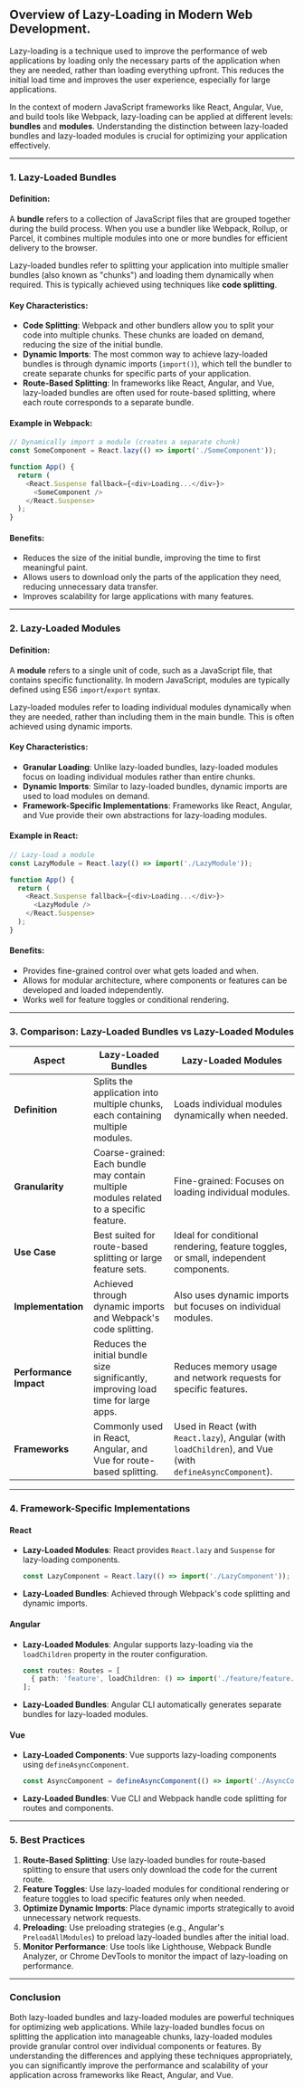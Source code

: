 ## Overview of Lazy-Loading in Modern Web Development.

Lazy-loading is a technique used to improve the performance of web applications by loading only the necessary parts of the application when they are needed, rather than loading everything upfront. This reduces the initial load time and improves the user experience, especially for large applications.

In the context of modern JavaScript frameworks like React, Angular, Vue, and build tools like Webpack, lazy-loading can be applied at different levels: **bundles** and **modules**. Understanding the distinction between lazy-loaded bundles and lazy-loaded modules is crucial for optimizing your application effectively.

---

### 1. **Lazy-Loaded Bundles**

#### Definition:
A **bundle** refers to a collection of JavaScript files that are grouped together during the build process. When you use a bundler like Webpack, Rollup, or Parcel, it combines multiple modules into one or more bundles for efficient delivery to the browser.

Lazy-loaded bundles refer to splitting your application into multiple smaller bundles (also known as "chunks") and loading them dynamically when required. This is typically achieved using techniques like **code splitting**.

#### Key Characteristics:
- **Code Splitting**: Webpack and other bundlers allow you to split your code into multiple chunks. These chunks are loaded on demand, reducing the size of the initial bundle.
- **Dynamic Imports**: The most common way to achieve lazy-loaded bundles is through dynamic imports (`import()`), which tell the bundler to create separate chunks for specific parts of your application.
- **Route-Based Splitting**: In frameworks like React, Angular, and Vue, lazy-loaded bundles are often used for route-based splitting, where each route corresponds to a separate bundle.

#### Example in Webpack:
```javascript
// Dynamically import a module (creates a separate chunk)
const SomeComponent = React.lazy(() => import('./SomeComponent'));

function App() {
  return (
    <React.Suspense fallback={<div>Loading...</div>}>
      <SomeComponent />
    </React.Suspense>
  );
}
```

#### Benefits:
- Reduces the size of the initial bundle, improving the time to first meaningful paint.
- Allows users to download only the parts of the application they need, reducing unnecessary data transfer.
- Improves scalability for large applications with many features.

---

### 2. **Lazy-Loaded Modules**

#### Definition:
A **module** refers to a single unit of code, such as a JavaScript file, that contains specific functionality. In modern JavaScript, modules are typically defined using ES6 `import`/`export` syntax.

Lazy-loaded modules refer to loading individual modules dynamically when they are needed, rather than including them in the main bundle. This is often achieved using dynamic imports.

#### Key Characteristics:
- **Granular Loading**: Unlike lazy-loaded bundles, lazy-loaded modules focus on loading individual modules rather than entire chunks.
- **Dynamic Imports**: Similar to lazy-loaded bundles, dynamic imports are used to load modules on demand.
- **Framework-Specific Implementations**: Frameworks like React, Angular, and Vue provide their own abstractions for lazy-loading modules.

#### Example in React:
```javascript
// Lazy-load a module
const LazyModule = React.lazy(() => import('./LazyModule'));

function App() {
  return (
    <React.Suspense fallback={<div>Loading...</div>}>
      <LazyModule />
    </React.Suspense>
  );
}
```

#### Benefits:
- Provides fine-grained control over what gets loaded and when.
- Allows for modular architecture, where components or features can be developed and loaded independently.
- Works well for feature toggles or conditional rendering.

---

### 3. **Comparison: Lazy-Loaded Bundles vs Lazy-Loaded Modules**

| **Aspect**                  | **Lazy-Loaded Bundles**                                                                 | **Lazy-Loaded Modules**                                                                 |
|-----------------------------|----------------------------------------------------------------------------------------|----------------------------------------------------------------------------------------|
| **Definition**              | Splits the application into multiple chunks, each containing multiple modules.         | Loads individual modules dynamically when needed.                                      |
| **Granularity**             | Coarse-grained: Each bundle may contain multiple modules related to a specific feature.| Fine-grained: Focuses on loading individual modules.                                   |
| **Use Case**                | Best suited for route-based splitting or large feature sets.                           | Ideal for conditional rendering, feature toggles, or small, independent components.    |
| **Implementation**          | Achieved through dynamic imports and Webpack's code splitting.                         | Also uses dynamic imports but focuses on individual modules.                           |
| **Performance Impact**      | Reduces the initial bundle size significantly, improving load time for large apps.     | Reduces memory usage and network requests for specific features.                       |
| **Frameworks**              | Commonly used in React, Angular, and Vue for route-based splitting.                    | Used in React (with `React.lazy`), Angular (with `loadChildren`), and Vue (with `defineAsyncComponent`). |

---

### 4. **Framework-Specific Implementations**

#### **React**
- **Lazy-Loaded Modules**: React provides `React.lazy` and `Suspense` for lazy-loading components.
  ```javascript
  const LazyComponent = React.lazy(() => import('./LazyComponent'));
  ```
- **Lazy-Loaded Bundles**: Achieved through Webpack's code splitting and dynamic imports.

#### **Angular**
- **Lazy-Loaded Modules**: Angular supports lazy-loading via the `loadChildren` property in the router configuration.
  ```typescript
  const routes: Routes = [
    { path: 'feature', loadChildren: () => import('./feature/feature.module').then(m => m.FeatureModule) }
  ];
  ```
- **Lazy-Loaded Bundles**: Angular CLI automatically generates separate bundles for lazy-loaded modules.

#### **Vue**
- **Lazy-Loaded Components**: Vue supports lazy-loading components using `defineAsyncComponent`.
  ```javascript
  const AsyncComponent = defineAsyncComponent(() => import('./AsyncComponent.vue'));
  ```
- **Lazy-Loaded Bundles**: Vue CLI and Webpack handle code splitting for routes and components.

---

### 5. **Best Practices**

1. **Route-Based Splitting**: Use lazy-loaded bundles for route-based splitting to ensure that users only download the code for the current route.
2. **Feature Toggles**: Use lazy-loaded modules for conditional rendering or feature toggles to load specific features only when needed.
3. **Optimize Dynamic Imports**: Place dynamic imports strategically to avoid unnecessary network requests.
4. **Preloading**: Use preloading strategies (e.g., Angular's `PreloadAllModules`) to preload lazy-loaded bundles after the initial load.
5. **Monitor Performance**: Use tools like Lighthouse, Webpack Bundle Analyzer, or Chrome DevTools to monitor the impact of lazy-loading on performance.

---

### Conclusion

Both lazy-loaded bundles and lazy-loaded modules are powerful techniques for optimizing web applications. While lazy-loaded bundles focus on splitting the application into manageable chunks, lazy-loaded modules provide granular control over individual components or features. By understanding the differences and applying these techniques appropriately, you can significantly improve the performance and scalability of your application across frameworks like React, Angular, and Vue.